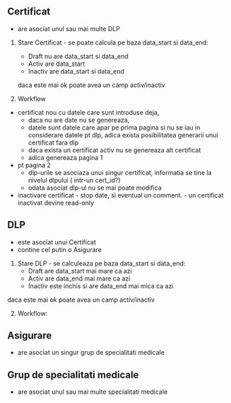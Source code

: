 ## Certificat
- are asociat unul sau mai multe DLP

1. Stare Certificat - se poate calcula pe baza data_start si data_end:
    - Draft nu are data_start si data_end
    - Activ are data_start
    - Inactiv are data_start si data_end

    daca este mai ok poate avea un camp activ/inactiv

2. Workflow
  - certificat nou cu datele care sunt introduse deja, 
    - daca nu are date nu se genereaza,
    - datele sunt datele care apar pe prima pagina si nu se iau in considerare datele pt dlp, adica exista posibilitatea generarii unui certificat fara dlp
    - daca exista un certificat activ nu se genereaza alt certificat
    - adica genereaza pagina 1
  - pt pagina 2
    - dlp-urile se asociaza unui singur certificat, informatia se tine la nivelul dlpului ( intr-un cert_id?)
    -  odata asociat dlp-ul nu se mai poate modifica
  -  inactivare certificat - stop date, si eventual un comment.
    -  un certificat inactivat devine read-only


## DLP
- este asociat unui Certificat
- contine cel putin o Asigurare

1. Stare DLP - se calculeaza pe baza data_start si data_end:
    - Draft are data_start mai mare ca azi
    - Activ are data_end mai mare ca azi
    - Inactiv este inchis si are data_end mai mica ca azi

daca este mai ok poate avea un camp activ/inactiv

2. Workflow: 

## Asigurare
- are asociat un singur grup de specialitati medicale

## Grup de specialitati medicale

- are asociat unul sau mai multe specialitati medicale
